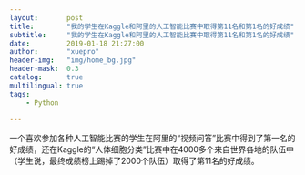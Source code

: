 ```yaml
---
layout:       post
title:        "我的学生在Kaggle和阿里的人工智能比赛中取得第11名和第1名的好成绩"
subtitle:     "我的学生在Kaggle和阿里的人工智能比赛中取得第11名和第1名的好成绩"
date:         2019-01-18 21:27:00
author:       "xuepro"
header-img:   "img/home_bg.jpg"
header-mask:  0.3
catalog:      true
multilingual: true
tags:
    - Python
    
---   
```


一个喜欢参加各种人工智能比赛的学生在阿里的“视频问答”比赛中得到了第一名的好成绩，还在Kaggle的“人体细胞分类”比赛中在4000多个来自世界各地的队伍中（学生说，最终成绩榜上踢掉了2000个队伍）取得了第11名的好成绩。
